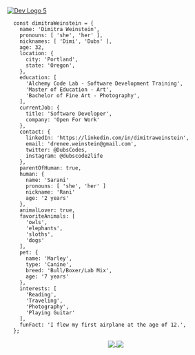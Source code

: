<!--
**dimitraweinstein/dimitraweinstein** is a ✨ _special_ ✨ repository because its `README.md` (this file) appears on your GitHub profile.
-->

<a href="https://dubscodes.tech">
  
![Dev Logo 5](https://user-images.githubusercontent.com/79294391/131950581-27617a17-8119-4acd-90d7-7977b090f528.png)
  
</a>

  ```
    const dimitraWeinstein = {
      name: 'Dimitra Weinstein',
      pronouns: [ 'she', 'her' ],
      nicknames: [ 'Dimi', 'Dubs' ],
      age: 32,
      location: {
        city: 'Portland',
        state: 'Oregon',
      },
      education: [ 
        'Alchemy Code Lab - Software Development Training', 
        'Master of Education - Art',
        'Bachelor of Fine Art - Photography', 
      ],
      currentJob: {
        title: 'Software Developer',
        company: 'Open For Work'
      },
      contact: {
        linkedIn: 'https://linkedin.com/in/dimitraweinstein',
        email: 'drenee.weinstein@gmail.com',
        twitter: @DubsCodes,
        instagram: @dubscode2life
      },
      parentOfHuman: true,
      human: {
        name: 'Sarani'
        pronouns: [ 'she', 'her' ]
        nickname: 'Rani'
        age: '2 years'
      },
      animalLover: true,
      favoriteAnimals: [
        'owls',
        'elephants',
        'sloths',
        'dogs'
      ],
      pet: {
        name: 'Marley',
        type: 'Canine',
        breed: 'Bull/Boxer/Lab Mix',
        age: '7 years'
      },
      interests: [
        'Reading',
        'Traveling',
        'Photography',
        'Playing Guitar'
      ],
      funFact: 'I flew my first airplane at the age of 12.',
    };
 ```
 
<div align="center">
  <a href="https://github.com/dimitraweinstein/github-readme-stats">
    <img align="center" src="https://github-readme-stats.vercel.app/api?username=dimitraweinstein&count_private=true&show_icons=true&theme=radical" />
  </a>
  <a href="https://github.com/dimitraweinstein/top-langs">
    <img align="center" src="https://github-readme-stats.vercel.app/api/top-langs/?username=dimitraweinstein&layout=compact&theme=radical&show_icons=true&card_width=450" />
  </a>
</div>


